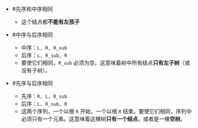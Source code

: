 * #先序和中序相同
	* 这个结点都**不能有左孩子**
* #中序与后序相同
    *   中序：`L, R, R_sub`
    *   后序：`L, R_sub, R`
    *   要使它们相同，`R_sub` 必须为空。这意味着树中所有结点**只有左子树**（或没有子树）。

*  #先序与后序相同 
    *   先序：`R, L, R_sub`
    *   后序：`L, R_sub, R`
    *   这两个序列，一个以根 `R` 开始，一个以根 `R` 结束。要使它们相同，序列中必须只有一个元素。这意味着这棵树**只有一个结点**，或者是一棵**空树**。
